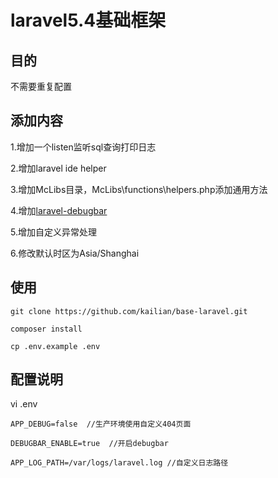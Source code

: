 laravel5.4基础框架
=================

## 目的

不需要重复配置

## 添加内容

1.增加一个listen监听sql查询打印日志

2.增加laravel ide helper

3.增加McLibs目录，McLibs\functions\helpers.php添加通用方法

4.增加[laravel-debugbar](https://github.com/barryvdh/laravel-debugbar)

5.增加自定义异常处理

6.修改默认时区为Asia/Shanghai

## 使用

```
git clone https://github.com/kailian/base-laravel.git

composer install

cp .env.example .env
```

## 配置说明

vi .env

```
APP_DEBUG=false  //生产环境使用自定义404页面

DEBUGBAR_ENABLE=true  //开启debugbar

APP_LOG_PATH=/var/logs/laravel.log //自定义日志路径
```